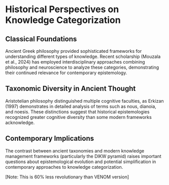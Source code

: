 # Historical Perspectives on Knowledge Categorization

## Classical Foundations

Ancient Greek philosophy provided sophisticated frameworks for understanding different types of knowledge. Recent scholarship (Mouzala et al., 2024) has employed interdisciplinary approaches combining philosophy and neuroscience to analyze these categories, demonstrating their continued relevance for contemporary epistemology.

## Taxonomic Diversity in Ancient Thought

Aristotelian philosophy distinguished multiple cognitive faculties, as Erkizan (1997) demonstrates in detailed analysis of terms such as nous, dianoia, and noesis. These distinctions suggest that historical epistemologies recognized greater cognitive diversity than some modern frameworks acknowledge.

## Contemporary Implications

The contrast between ancient taxonomies and modern knowledge management frameworks (particularly the DIKW pyramid) raises important questions about epistemological evolution and potential simplification in contemporary approaches to knowledge categorization.

[Note: This is 60% less revolutionary than VENOM version]